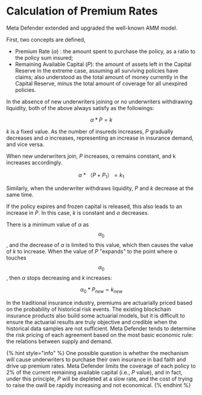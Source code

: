 # Calculation of Premium Rates

Meta Defender extended and upgraded the well-known AMM model.

First, two concepts are defined,

* Premium Rate (_α_) : the amount spent to purchase the policy, as a ratio to the policy sum insured;
* Remaining Available Capital (_P_): the amount of assets left in the Capital Reserve in the extreme case, assuming all surviving policies have claims; also understood as the total amount of money currently in the Capital Reserve, minus the total amount of coverage for all unexpired policies.

In the absence of new underwriters joining or no underwriters withdrawing liquidity, both of the above always satisfy as the followings:

$$
α*P = k
$$

_k_ is a fixed value. As the number of insureds increases, _P_ gradually decreases and _α_ increases, representing an increase in insurance demand, and vice versa.&#x20;

When new underwriters join, _P_ increases, α remains constant, and k increases accordingly.

$$
α * （P+P_1） = k_1
$$

Similarly, when the underwriter withdraws liquidity, _P_ and _k_ decrease at the same time.&#x20;

If the policy expires and frozen capital is released, this also leads to an increase in _P_. In this case, _k_ is constant and _α_ decreases.

There is a minimum value of _α_ as $$α_0$$​, and the decrease of _α_ is limited to this value, which then causes the value of _k_ to increase. When the value of _P_ "expands" to the point where α touches $$α_0$$, then _α_ stops decreasing and _k_ increases:

$$
α_0 * P_{new} = k_{new}
$$

In the traditional insurance industry, premiums are actuarially priced based on the probability of historical risk events. The existing blockchain insurance products also build some actuarial models, but it is difficult to ensure the actuarial results are truly objective and credible when the historical data samples are not sufficient. Meta Defender tends to determine the risk pricing of each agreement based on the most basic economic rule: the relations between supply and demand.



{% hint style="info" %}
One possible question is whether the mechanism will cause underwriters to purchase their own insurance in bad faith and drive up premium rates. Meta Defender limits the coverage of each policy to 2% of the current remaining available capital (i.e., _P_ value), and in fact, under this principle, _P_ will be depleted at a slow rate, and the cost of trying to raise the αwill be rapidly increasing and not economical.
{% endhint %}

